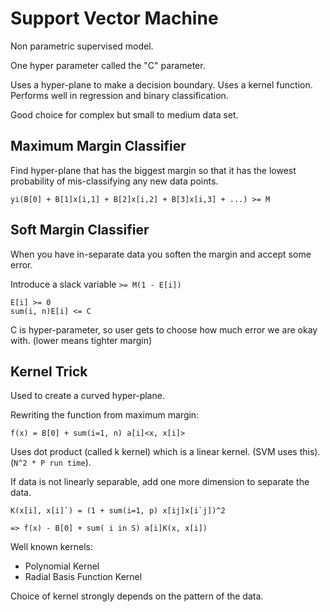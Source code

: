# Support Vector Machine

Non parametric supervised model.

One hyper parameter called the "C" parameter.

Uses a hyper-plane to make a decision boundary. Uses a kernel function. Performs
well in regression and binary classification.

Good choice for complex but small to medium data set.

## Maximum Margin Classifier

Find hyper-plane that has the biggest margin so that it has the lowest probability
of mis-classifying any new data points.

```
yi(B[0] + B[1]x[i,1] + B[2]x[i,2] + B[3]x[i,3] + ...) >= M
```

## Soft Margin Classifier

When you have in-separate data you soften the margin and accept some error.

Introduce a slack variable `>= M(1 - E[i])`

```
E[i] >= 0
sum(i, n)E[i] <= C
```

C is hyper-parameter, so user gets to choose how much error we are okay with.
(lower means tighter margin)

## Kernel Trick

Used to create a curved hyper-plane.

Rewriting the function from maximum margin:

```
f(x) = B[0] + sum(i=1, n) a[i]<x, x[i]>
```

Uses dot product (called k kernel) which is a linear kernel. (SVM uses this).
(`N^2 * P run time`).

If data is not linearly separable, add one more dimension to separate the data.

```
K(x[i], x[i]`) = (1 + sum(i=1, p) x[ij]x[i`j])^2

=> f(x) - B[0] + sum( i in S) a[i]K(x, x[i])
```

Well known kernels:

- Polynomial Kernel
- Radial Basis Function Kernel

Choice of kernel strongly depends on the pattern of the data.
